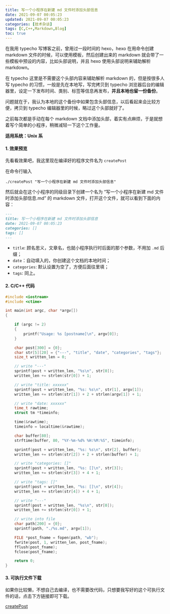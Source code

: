 ```yaml
---
title: 写一个小程序在新建 md 文件时添加头部信息
date: 2021-09-07 00:05:23
updated: 2021-09-07 00:05:23
categories: [技术杂谈]
tags: [C,C++,Markdown,Blog]
toc: true
---
```


在我用 typecho 写博客之前，曾用过一段时间的 hexo，hexo 在用命令创建 markdown 文件的时候，可以使用模板，然后创建出来的 markdown 就会带了一些模板中预设的内容，比如头部说明，并且 hexo 使用头部说明来辅助解析 markdown。

<!--more-->

在 typecho 这里是不需要这个头部内容来辅助解析 markdown 的，但是按很多人写 typecho 的习惯，一般是先在本地写，写完拷贝到 typecho 浏览器后台的编辑器里，设定一下发布时间、类别、标签等信息再发布，**并且本地也留一份备份**。

问题就在于，我认为本地的这个备份中如果包含头部信息，以后看起来会比较方便，拷贝到 typecho 编辑器里的时候，略过这个头部就好了。

之前每次都是手动在每个 markdown 文档中添加头部，着实有点麻烦，于是就想着写个简单的小程序，稍微减轻一下这个工作量。

**适用系统：Unix 系**

#### 1. 效果预览

先看看效果吧，我这里现在编译好的程序文件名为 `createPost`

在命令行输入

```shell
./createPost "写一个小程序在新建 md 文件时添加头部信息"
```

然后就会在这个小程序的同级目录下创建一个名为 “写一个小程序在新建 md 文件时添加头部信息.md” 的 markdown 文件，打开这个文件，就可以看到下面的内容：

```markdown
---
title: 写一个小程序在新建 md 文件时添加头部信息
date: 2021-09-07 00:05:23
categories: []
tags: []
---
```

* `title`: 顾名思义，文章名，也就小程序执行时后面的那个参数，不用加 `.md` 后缀；
* `date`：自动填入的，你创建这个文档的本地时间；
* `categories`: 默认设置为空了，方便后面往里填；
* `tags`: 同上。

#### 2. C/C++ 代码

```cpp
#include <iostream>
#include <ctime>

int main(int argc, char *argv[])
{

    if (argc != 2)
    {
        printf("Usage: %s [postname]\n", argv[0]);
    }

    char post[300] = {0};
    char str[5][20] = {"---", "title", "date", "categories", "tags"};
    size_t written_len = 0;

    // write "---"
    sprintf(post + written_len, "%s\n", str[0]);
    written_len += strlen(str[0]) + 1;

    // write "title: xxxxxx"
    sprintf(post + written_len, "%s: %s\n", str[1], argv[1]);
    written_len += strlen(str[1]) + 2 + strlen(argv[1]) + 1;

    // write "date: xxxxxx"
    time_t rawtime;
    struct tm *timeinfo;

    time(&rawtime);
    timeinfo = localtime(&rawtime);

    char buffer[80];
    strftime(buffer, 80, "%Y-%m-%d% %H:%M:%S", timeinfo);

    sprintf(post + written_len, "%s: %s\n", str[2], buffer);
    written_len += strlen(str[2]) + 2 + strlen(buffer) + 1;

    // write "categories: []"
    sprintf(post + written_len, "%s: []\n", str[3]);
    written_len += strlen(str[3]) + 4 + 1;

    // write "tags: []"
    sprintf(post + written_len, "%s: []\n", str[4]);
    written_len += strlen(str[4]) + 4 + 1;

    // write "---"
    sprintf(post + written_len, "%s\n", str[0]);
    written_len += strlen(str[0]) + 1;

    // write into file
    char path[200] = {0};
    sprintf(path, "./%s.md", argv[1]);

    FILE *post_fname = fopen(path, "wb");
    fwrite(post, 1, written_len, post_fname);
    fflush(post_fname);
    fclose(post_fname);

    return 0;
}
```

#### 3. 可执行文件下载

如果你比较懒，不想自己去编译，也不需要改代码，只想要我写好的这个可执行文件的话，点击下方链接即可下载。

[createPost](https://gukaifeng.cn/downloads/createPost)